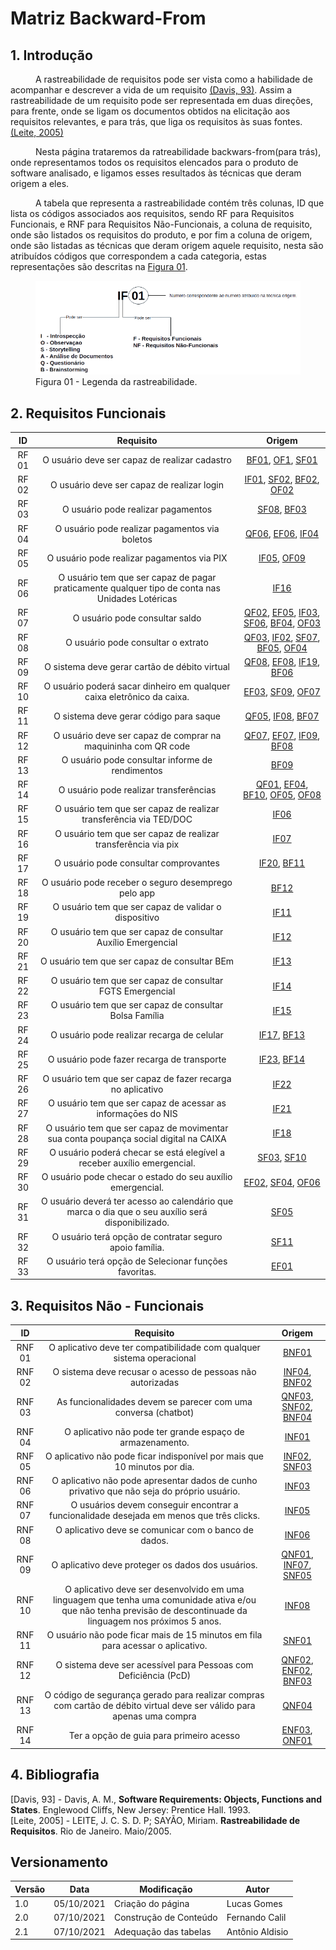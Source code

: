 # Matriz Backward-From

## 1. Introdução

<p style="text-indent: 40px; align="justify"> A rastreabilidade de requisitos pode ser vista como a habilidade de acompanhar e descrever a vida de um requisito <a href="#Bibliografia">(Davis, 93)</a>. Assim a rastreabilidade de um requisito pode ser representada em duas direções, para frente, onde se ligam os documentos obtidos na elicitação aos requisitos relevantes, e para trás, que liga os requisitos às suas fontes.<a href="#Bibliografia">(Leite, 2005)</a>
</p>
<p style="text-indent: 40px; align="justify"> Nesta página trataremos da ratreabilidade backwars-from(para trás), onde representamos todos os requisitos elencados para o produto de software analisado, e ligamos esses resultados às técnicas que deram origem a eles. </p>

<p style="text-indent: 40px; align="justify"> A tabela que representa a rastreabilidade contém três colunas, ID que lista os códigos associados aos requisitos, sendo RF para Requisitos Funcionais, e RNF para Requisitos Não-Funcionais, a coluna de requisito, onde são listados os requisitos do produto, e por fim a coluna de origem, onde são listadas as técnicas que deram origem aquele requisito, nesta são atribuídos códigos que correspondem a cada categoria, estas representações são descritas na <a href="#Legenda">Figura 01</a>.</p>

<a id="Legenda"></a>
<Figure>
    <img class="legenda" src="../../assets/Images/legenda.png" alt="Legenda dos Requisitos">
    <figcaption>Figura 01 - Legenda da rastreabilidade. </figcaption>
</Figure>


## 2. Requisitos Funcionais
<center>

| ID | Requisito | Origem |
|:--:|:--:|:--:|
| RF 01 | O usuário deve ser capaz de realizar cadastro | <a href="../../Elicitacao/Tecnicas/brainstorm#BrainstormingFuncional">BF01</a>, <a href="../../Elicitacao/Tecnicas/observacao#ObservaçãoFuncional">OF1</a>, <a href="../../Elicitacao/Tecnicas/storytelling#StorytellingFuncional">SF01</a> | 
| RF 02 | O usuário deve ser capaz de realizar login | <a href="../../Elicitacao/Tecnicas/inpeccao#IntrospecçãoFuncional">IF01</a>, <a href="../../Elicitacao/Tecnicas/storytelling#StorytellingFuncional">SF02</a>, <a href="../../Elicitacao/Tecnicas/brainstorm#BrainstormingFuncional">BF02</a>, <a href="../../Elicitacao/Tecnicas/observacao#ObservaçãoFuncional">OF02</a> |  
| RF 03 | O usuário pode realizar pagamentos | <a href="../../Elicitacao/Tecnicas/storytelling#StorytellingFuncional">SF08</a>, <a href="../../Elicitacao/Tecnicas/brainstorm#BrainstormingFuncional">BF03</a> | 
| RF 04 | O usuário pode realizar pagamentos via boletos | <a href="../../Elicitacao/Tecnicas/questionario#QuestionarioFuncional">QF06</a>, <a href="../../Elicitacao/Tecnicas/entrevista#EntrevistaFuncional">EF06</a>, <a href="../../Elicitacao/Tecnicas/inpeccao#IntrospecçãoFuncional">IF04</a> | 
| RF 05 | O usuário pode realizar pagamentos via PIX | <a href="../../Elicitacao/Tecnicas/inpeccao#IntrospecçãoFuncional">IF05</a>, <a href="../../Elicitacao/Tecnicas/observacao#ObservaçãoFuncional">OF09</a> | 
| RF 06 | O usuário tem que ser capaz de pagar praticamente qualquer tipo de conta nas Unidades Lotéricas| <a href="../../Elicitacao/Tecnicas/inpeccao#IntrospecçãoFuncional">IF16</a> | 
| RF 07 | O usuário pode consultar saldo | <a href="../../Elicitacao/Tecnicas/questionario#QuestionarioFuncional">QF02</a>, <a href="../../Elicitacao/Tecnicas/entrevista#EntrevistaFuncional">EF05</a>, <a href="../../Elicitacao/Tecnicas/inpeccao#IntrospecçãoFuncional">IF03</a>, <a href="../../Elicitacao/Tecnicas/storytelling#StorytellingFuncional">SF06</a>, <a href="../../Elicitacao/Tecnicas/brainstorm#BrainstormingFuncional">BF04</a>, <a href="../../Elicitacao/Tecnicas/observacao#ObservaçãoFuncional">OF03</a> | 
| RF 08 | O usuário pode consultar o extrato | <a href="../../Elicitacao/Tecnicas/questionario#QuestionarioFuncional">QF03</a>, <a href="../../Elicitacao/Tecnicas/inpeccao#IntrospecçãoFuncional">IF02</a>, <a href="../../Elicitacao/Tecnicas/storytelling#StorytellingFuncional">SF07</a>, <a href="../../Elicitacao/Tecnicas/brainstorm#BrainstormingFuncional">BF05</a>, <a href="../../Elicitacao/Tecnicas/observacao#ObservaçãoFuncional">OF04</a> | 
| RF 09 | O sistema deve gerar cartão de débito virtual | <a href="../../Elicitacao/Tecnicas/questionario#QuestionarioFuncional">QF08</a>, <a href="../../Elicitacao/Tecnicas/entrevista#EntrevistaFuncional">EF08</a>, <a href="../../Elicitacao/Tecnicas/inpeccao#IntrospecçãoFuncional">IF19</a>, <a href="../../Elicitacao/Tecnicas/brainstorm#BrainstormingFuncional">BF06</a> | 
| RF 10 | O usuário poderá sacar dinheiro em qualquer caixa eletrônico da caixa.| <a href="../../Elicitacao/Tecnicas/entrevista#EntrevistaFuncional">EF03</a>, <a href="../../Elicitacao/Tecnicas/storytelling#StorytellingFuncional">SF09</a>, <a href="../../Elicitacao/Tecnicas/observacao#ObservaçãoFuncional">OF07</a> | 
| RF 11 | O sistema deve gerar código para saque | <a href="../../Elicitacao/Tecnicas/questionario#QuestionarioFuncional">QF05</a>, <a href="../../Elicitacao/Tecnicas/inpeccao#IntrospecçãoFuncional">IF08</a>, <a href="../../Elicitacao/Tecnicas/brainstorm#BrainstormingFuncional">BF07</a> | 
| RF 12 | O usuário deve ser capaz de comprar na maquininha com QR code | <a href="../../Elicitacao/Tecnicas/questionario#QuestionarioFuncional">QF07</a>, <a href="../../Elicitacao/Tecnicas/entrevista#EntrevistaFuncional">EF07</a>, <a href="../../Elicitacao/Tecnicas/inpeccao#IntrospecçãoFuncional">IF09</a>, <a href="../../Elicitacao/Tecnicas/brainstorm#BrainstormingFuncional">BF08</a> | 
| RF 13 | O usuário pode consultar informe de rendimentos | <a href="../../Elicitacao/Tecnicas/brainstorm#BrainstormingFuncional">BF09</a> | 
| RF 14 | O usuário pode realizar transferências | <a href="../../Elicitacao/Tecnicas/questionario#QuestionarioFuncional">QF01</a>, <a href="../../Elicitacao/Tecnicas/entrevista#EntrevistaFuncional">EF04</a>, <a href="../../Elicitacao/Tecnicas/brainstorm#BrainstormingFuncional">BF10</a>, <a href="../../Elicitacao/Tecnicas/observacao#ObservaçãoFuncional">OF05</a>, <a href="../../Elicitacao/Tecnicas/observacao#ObservaçãoFuncional">OF08</a> | 
| RF 15 | O usuário tem que ser capaz de realizar transferência via TED/DOC  | <a href="../../Elicitacao/Tecnicas/inpeccao#IntrospecçãoFuncional">IF06</a> | 
| RF 16 | O usuário tem que ser capaz de realizar transferência via pix  | <a href="../../Elicitacao/Tecnicas/inpeccao#IntrospecçãoFuncional">IF07</a> | 
| RF 17 | O usuário pode consultar comprovantes | <a href="../../Elicitacao/Tecnicas/inpeccao#IntrospecçãoFuncional">IF20</a>, <a href="../../Elicitacao/Tecnicas/brainstorm#BrainstormingFuncional">BF11</a> | 
| RF 18 | O usuário pode receber o seguro desemprego pelo app | <a href="../../Elicitacao/Tecnicas/brainstorm#BrainstormingFuncional">BF12</a> |
| RF 19 | O usuário tem que ser capaz de validar o dispositivo | <a href="../../Elicitacao/Tecnicas/inpeccao#IntrospecçãoFuncional">IF11</a> | 
| RF 20 | O usuário tem que ser capaz de consultar Auxílio Emergencial| <a href="../../Elicitacao/Tecnicas/inpeccao#IntrospecçãoFuncional">IF12</a> | 
| RF 21 | O usuário tem que ser capaz de consultar BEm | <a href="../../Elicitacao/Tecnicas/inpeccao#IntrospecçãoFuncional">IF13</a> | 
| RF 22 | O usuário tem que ser capaz de consultar FGTS Emergencial | <a href="../../Elicitacao/Tecnicas/inpeccao#IntrospecçãoFuncional">IF14</a> | 
| RF 23 | O usuário tem que ser capaz de consultar Bolsa Família| <a href="../../Elicitacao/Tecnicas/inpeccao#IntrospecçãoFuncional">IF15</a> | 
| RF 24 | O usuário pode realizar recarga de celular | <a href="../../Elicitacao/Tecnicas/inpeccao#IntrospecçãoFuncional">IF17</a>, <a href="../../Elicitacao/Tecnicas/brainstorm#BrainstormingFuncional">BF13</a> | 
| RF 25 | O usuário pode fazer recarga de transporte | <a href="../../Elicitacao/Tecnicas/inpeccao#IntrospecçãoFuncional">IF23</a>, <a href="../../Elicitacao/Tecnicas/brainstorm#BrainstormingFuncional">BF14</a> | 
| RF 26 | O usuário tem que ser capaz de fazer recarga no aplicativo | <a href="../../Elicitacao/Tecnicas/inpeccao#IntrospecçãoFuncional">IF22</a> | 
| RF 27 | O usuário tem que ser capaz de acessar as informaçōes do NIS | <a href="../../Elicitacao/Tecnicas/inpeccao#IntrospecçãoFuncional">IF21</a> | 
| RF 28 | O usuário tem que ser capaz de movimentar sua conta poupança social digital na CAIXA | <a href="../../Elicitacao/Tecnicas/inpeccao#IntrospecçãoFuncional">IF18</a> | 
| RF 29 | O usuário poderá checar se está elegível a receber auxílio emergencial. | <a href="../../Elicitacao/Tecnicas/storytelling#StorytellingFuncional">SF03</a>, <a href="../../Elicitacao/Tecnicas/storytelling#StorytellingFuncional">SF10</a> | 
| RF 30 | O usuário pode checar o estado do seu auxílio emergencial. | <a href="../../Elicitacao/Tecnicas/entrevista#EntrevistaFuncional">EF02</a>, <a href="../../Elicitacao/Tecnicas/storytelling#StorytellingFuncional">SF04</a>, <a href="../../Elicitacao/Tecnicas/observacao#ObservaçãoFuncional">OF06</a>  | 
| RF 31 | O usuário deverá ter acesso ao calendário que marca o dia que o seu auxílio será disponibilizado. | <a href="../../Elicitacao/Tecnicas/storytelling#StorytellingFuncional">SF05</a> | 
| RF 32 | O usuário terá opção de contratar seguro apoio família. | <a href="../../Elicitacao/Tecnicas/storytelling#StorytellingFuncional">SF11</a> | 
| RF 33 | O usuário terá opção de Selecionar funções favoritas. | <a href="../../Elicitacao/Tecnicas/entrevista#EntrevistaFuncional">EF01</a> | 

</center>


## 3. Requisitos Não - Funcionais

<center>

| ID | Requisito | Origem |
|:--:|:--:|:--:|
| RNF 01 | O aplicativo deve ter compatibilidade com qualquer sistema operacional | <a href="../../Elicitacao/Tecnicas/brainstorm#BrainstormingNFuncional">BNF01</a> | 
| RNF 02 | O sistema deve recusar o acesso de pessoas não autorizadas | <a href="../../Elicitacao/Tecnicas/inpeccao#IntrospecçãoNFuncional">INF04</a>, <a href="../../Elicitacao/Tecnicas/brainstorm#BrainstormingNFuncional">BNF02</a>  | 
| RNF 03 | As funcionalidades devem se parecer com uma conversa (chatbot) | <a href="../../Elicitacao/Tecnicas/questionario#QuestionarioNFuncional">QNF03</a>, <a href="../../Elicitacao/Tecnicas/storytelling#StorytellingNFuncional">SNF02</a>, <a href="../../Elicitacao/Tecnicas/brainstorm#BrainstormingNFuncional">BNF04</a>  | 
| RNF 04 | O aplicativo não pode ter grande espaço de armazenamento. | <a href="../../Elicitacao/Tecnicas/inpeccao#IntrospecçãoNFuncional">INF01</a> |
| RNF 05 | O aplicativo não pode ficar indisponível por mais que 10 minutos por dia. | <a href="../../Elicitacao/Tecnicas/inpeccao#IntrospecçãoNFuncional">INF02</a>, <a href="../../Elicitacao/Tecnicas/storytelling#StorytellingNFuncional">SNF03</a>   | 
| RNF 06 | O aplicativo não pode apresentar dados de cunho privativo que não seja do próprio usuário. | <a href="../../Elicitacao/Tecnicas/inpeccao#IntrospecçãoNFuncional">INF03</a>  | 
| RNF 07 | O usuários devem conseguir encontrar a funcionalidade desejada em menos que três clicks. | <a href="../../Elicitacao/Tecnicas/inpeccao#IntrospecçãoNFuncional">INF05</a>  |
| RNF 08 | O aplicativo deve se comunicar com o banco de dados.| <a href="../../Elicitacao/Tecnicas/inpeccao#IntrospecçãoNFuncional">INF06</a>  | 
| RNF 09 | O aplicativo deve proteger os dados dos usuários.| <a href="../../Elicitacao/Tecnicas/questionario#QuestionarioNFuncional">QNF01</a>, <a href="../../Elicitacao/Tecnicas/inpeccao#IntrospecçãoNFuncional">INF07</a>, <a href="../../Elicitacao/Tecnicas/storytelling#StorytellingNFuncional">SNF05</a>  | 
| RNF 10 | O aplicativo deve ser desenvolvido em uma linguagem que tenha uma comunidade ativa e/ou que não tenha previsão de descontinuade da linguagem nos próximos 5 anos.| <a href="../../Elicitacao/Tecnicas/inpeccao#IntrospecçãoNFuncional">INF08</a>  | 
| RNF 11 | O usuário não pode ficar mais de 15 minutos em fila para acessar o aplicativo. | <a href="../../Elicitacao/Tecnicas/storytelling#StorytellingNFuncional">SNF01</a> |
| RNF 12 | O sistema deve ser acessível para Pessoas com Deficiência (PcD) | <a href="../../Elicitacao/Tecnicas/questionario#QuestionarioNFuncional">QNF02</a>, <a href="../../Elicitacao/Tecnicas/entrevista#EntrevistaNFuncional">ENF02</a>, <a href="../../Elicitacao/Tecnicas/brainstorm#BrainstormingNFuncional">BNF03</a> | 
| RNF 13 | 	O código de segurança gerado para realizar compras com cartão de débito virtual deve ser válido para apenas uma compra | <a href="../../Elicitacao/Tecnicas/questionario#QuestionarioNFuncional">QNF04</a> | 
| RNF 14 | 	Ter a opção de guia para primeiro acesso | <a href="../../Elicitacao/Tecnicas/entrevista#EntrevistaNFuncional">ENF03</a>, <a href="../../Elicitacao/Tecnicas/observacao#ObservaçãoNFuncional">ONF01</a>| 

</center>


## 4. Bibliografia <a id="Bibliografia"></a>

[Davis, 93] - Davis, A. M., **Software Requirements: Objects, Functions and States**. Englewood Cliffs, New Jersey: Prentice Hall. 1993.  
[Leite, 2005] - LEITE, J. C. S. D. P; SAYÃO, Miriam. **Rastreabilidade de Requisitos**. Rio de Janeiro. Maio/2005.

## Versionamento
<center>

| Versão | Data | Modificação | Autor |
|--|--|--|--|
| 1.0 | 05/10/2021 | Criação do página | Lucas Gomes |
| 2.0 | 07/10/2021 | Construção de Conteúdo | Fernando Calil |
| 2.1 | 07/10/2021 | Adequação das tabelas | Antônio Aldisio |


</center>
